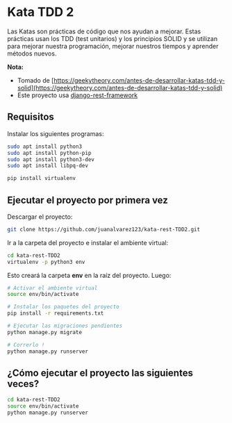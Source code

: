 # Kata TDD 2

Las Katas son prácticas de código que nos ayudan a mejorar. Estas prácticas usan los TDD (test unitarios) y los principios SOLID y se utilizan para mejorar nuestra programación, mejorar nuestros tiempos y aprender métodos nuevos.

**Nota:**
* Tomado de [https://geekytheory.com/antes-de-desarrollar-katas-tdd-y-solid](https://geekytheory.com/antes-de-desarrollar-katas-tdd-y-solid)
* Este proyecto usa [django-rest-framework](https://www.django-rest-framework.org/)

## Requisitos

Instalar los siguientes programas:

```bash
sudo apt install python3
sudo apt install python-pip
sudo apt install python3-dev
sudo apt install libpq-dev

pip install virtualenv
```

## Ejecutar el proyecto por primera vez

Descargar el proyecto:

```bash
git clone https://github.com/juanalvarez123/kata-rest-TDD2.git
```

Ir a la carpeta del proyecto e instalar el ambiente virtual:

```bash
cd kata-rest-TDD2
virtualenv -p python3 env
```

Esto creará la carpeta **env** en la raíz del proyecto. Luego:

```bash
# Activar el ambiente virtual
source env/bin/activate

# Instalar los paquetes del proyecto
pip install -r requirements.txt

# Ejecutar las migraciones pendientes
python manage.py migrate

# Correrlo !
python manage.py runserver
```

## ¿Cómo ejecutar el proyecto las siguientes veces?

```bash
cd kata-rest-TDD2
source env/bin/activate
python manage.py runserver
```
